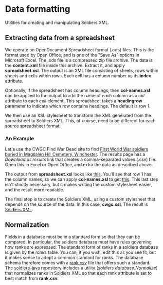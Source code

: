# Data formatting

Utilities for creating and manipulating Soldiers XML.

## Extracting data from a spreadsheet

We operate on OpenDocument Spreadsheet format (.ods) files. This is the format used by Open Office, and is one of the "Save As" options in Microsoft Excel. The .ods file is a compressed zip file archive. The data is the **content.xml** file inside this archive. Extract it, and apply **spreadsheet.xsl**. The output is an XML file consisting of sheets, rows within sheets and cells within rows. Each cell has a column number as its **index** attribute.

Optionally, if the spreadsheet has column headings, then **col-names.xsl** can be applied to the output to add the name of each column as a *col* attribute to each *cell* element. This spreadsheet takes a **headingrow** parameter to indicate which row contains headings. The default is row 1.

We then use an XSL stylesheet to transform the XML generated from the spreadsheet to Soldiers XML. This, of course, need to be different for each source spreadsheet format.

### An Example

Let's use the CWGC Find War Dead site to find [First World War soldiers buried in Magdalen Hill Cemetery, Winchester](https://www.cwgc.org/find-records/find-war-dead/search-results/?Surname=&Forename=&Initials=&ServiceNum=&Regiment=&WarSelect=1&Cemetery=WINCHESTER+%28MAGDALEN+HILL%29+CEMETERY&CountryCommemoratedIn=null&Unit=&Rank=&SecondaryRegiment=&AgeOfDeath=0&DateDeathFromDay=1&DateDeathFromMonth=January&DateDeathFromYear=&DateDeathToDay=1&DateDeathToMonth=January&DateDeathToYear=&DateOfDeath=&Honours=null&AdditionalInfo=). The results page has a *Download all results* link that creates a comma-separated values (.csv) file. Open this in Excel or Open Office, and extra the data as described above.

The output from **spreadsheet.xsl** looks like [this](example/spreadsheet.xml). You'll see that row 1 has the column names, so we can apply **col-names.xsl** to get [this](example/spreadsheet-names.xml). This last step isn't strictly necessary, but it makes writing the custom stylesheet easier, and the result more readable.

The final step is to create the Soldiers XML, using a custom stylesheet that depends on the source of the data. In this case, **cwgc.xsl**. The result is [Soldiers XML](example/soldiers.xml).


## Normalization

Fields in a database must be in a standard form so that they can be compared. In particular, the soldiers database must have rules governing how ranks are expressed. The standard form of ranks in a soldiers database is given by the *ranks* table. You can, if you wish, edit this as you see fit, but it makes sense to adopt a common standard for ranks. The database schema therefore comes with a [rank.csv](../data/rank.csv) file that offers such a standard. The [soldiers-java](https://github.com/tigersmuseum/soldiers-java) repository includes a utility (*soldiers.database.Normalize*) that normalizes ranks in Soldiers XML so that each rank attribute is set to best match from **rank.csv**.